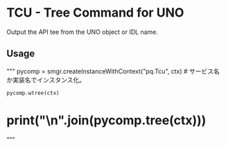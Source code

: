 # TCU - Tree Command for UNO

Output the API tee from the UNO object or IDL name.

## Usage
"""
	pycomp = smgr.createInstanceWithContext("pq.Tcu", ctx)  # サービス名か実装名でインスタンス化。
	
	pycomp.wtree(ctx)
# 	print("\n".join(pycomp.tree(ctx)))
"""
